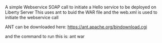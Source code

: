 A simple Webservice SOAP call to initiate a Hello service to be deployed on Liberty Server
This uses ant to buid the WAR file and the web.xml is used to initiate the webservice call

ANT can be downloaded here: https://ant.apache.org/bindownload.cgi

and the command to run this is: ant war